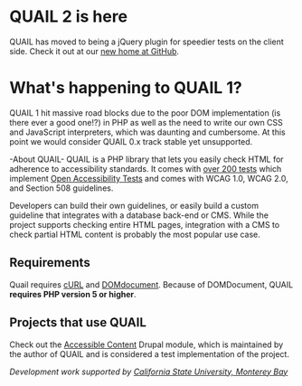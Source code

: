 # QUAIL 2 is here #
QUAIL has moved to being a jQuery plugin for speedier tests on the client side. Check it out at our [new home at GitHub](http://github.com/kevee/quail).

# What's happening to QUAIL 1? #
QUAIL 1 hit massive road blocks due to the poor DOM implementation (is there ever a good one!?) in PHP as well as the need to write our own CSS and JavaScript interpreters, which was daunting and cumbersome. At this point we would consider QUAIL 0.x track stable yet unsupported.

-About QUAIL-
QUAIL is a PHP library that lets you easily check HTML for adherence to accessibility standards. It comes with [over 200 tests](http://php.csumb.edu/projects/quail/group__tests.html) which implement [Open Accessibility Tests](http://www.atutor.ca/achecker/oac.php) and comes with WCAG 1.0, WCAG 2.0, and Section 508 guidelines.

Developers can build their own guidelines, or easily build a custom guideline that integrates with a database back-end or CMS. While the project supports checking entire HTML pages, integration with a CMS to check partial HTML content is probably the most popular use case.



## Requirements ##

Quail requires [cURL](http://php.net/manual/en/book.curl.php)  and [DOMdocument](http://php.net/manual/en/class.domdocument.php). Because of DOMDocument, QUAIL **requires PHP version 5 or higher**.

## Projects that use QUAIL ##
Check out the [Accessible Content](http://drupal.org/project/accessible_content) Drupal module, which is maintained by the author of QUAIL and is considered a test implementation of the project.

_Development work supported by [California State University, Monterey Bay](http://csumb.edu)_